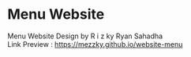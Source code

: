 # Menu Website
Menu Website Design by R i z ky Ryan Sahadha <br>
Link Preview : https://mezzky.github.io/website-menu
